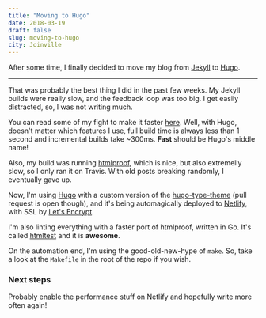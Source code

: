 ```yaml
---
title: "Moving to Hugo"
date: 2018-03-19
draft: false
slug: moving-to-hugo
city: Joinville
---
```


After some time, I finally decided to move my blog from [Jekyll](https://jekyllrb.com/) to [Hugo](https://gohugo.io/).

---

That was probably the best thing I did in the past few weeks. My Jekyll builds were really slow, and the feedback loop was too big. I get easily distracted, so, I was not writing much.

You can read some of my fight to make it faster [here](https://carlosbecker.com/posts/jekyll-build-time/). Well, with Hugo,
doesn't matter which features I use, full build time is always less than 1 second and incremental builds take ~300ms. **Fast** should be Hugo's middle name!

Also, my build was running [htmlproof](https://github.com/gjtorikian/html-proofer), which is nice, but also extremelly slow, so I only ran it on Travis. With old posts breaking randomly, I eventually gave up.

Now, I'm using [Hugo](https://gohugo.io/) with a custom version of the [hugo-type-theme](https://github.com/caarlos0/hugo-type-theme) (pull request is open though), and it's being automagically deployed to [Netlify](https://netlify.com/), with SSL by [Let's Encrypt](https://letsencrypt.org/).

I'm also linting everything with a faster port of htmlproof, written in Go. It's called [htmltest](https://github.com/wjdp/htmltest) and it is **awesome**.

On the automation end, I'm using the good-old-new-hype of `make`. So, take a look at the `Makefile` in the root of the repo if you wish.

### Next steps

Probably enable the performance stuff on Netlify and hopefully write more often again!